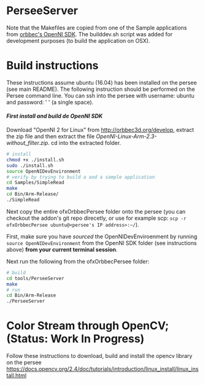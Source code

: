 # PerseeServer
Note that the Makefiles are copied from one of the Sample applications from [orbbec's OpenNI SDK](https://github.com/orbbec/OpenNI2). The builddev.sh script was added for development purposes (to build the application on OSX).

# Build instructions

These instructions assume ubuntu (16.04) has been installed on the persee (see main README). The following instruction should be performed on the Persee command line. You can ssh into the persee with username: ubuntu and password: ' ' (a single space).

#### _First install and build de OpenNI SDK_
Download "OpenNI 2 for Linux" from http://orbbec3d.org/develop, extract the zip file and then extract the file *OpenNI-Linux-Arm-2.3-without_filter.zip*. cd into the extracted folder.

```bash
# install
chmod +x ./install.sh
sudo ./install.sh
source OpenNIDevEnvironment
# verify by trying to build a and a sample application
cd Samples/SimpleRead
make
cd Bin/Arm-Release/
./SimpleRead
```

Next copy the entire ofxOrbbecPersee folder onto the persee (you can checkout the addon's git repo direcetly, or use for example scp: ```scp -r ofxOrbbecPersee ubuntu@<persee's IP address>:~/```).

First, make sure you have _sourced_ the OpenNIDevEnviroenment by running ```source OpenNIDevEnvironment``` from the OpenNI SDK folder (see instructions above) **from your current terminal session**.

Next run the following from the ofxOrbbecPersee folder:
```bash
# build
cd tools/PerseeServer
make
# run
cd Bin/Arm-Release
./PerseeServer
```


# Color Stream through OpenCV; (Status: Work In Progress)

Follow these instructions to download, build and install the opencv library on the persee
https://docs.opencv.org/2.4/doc/tutorials/introduction/linux_install/linux_install.html
